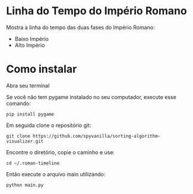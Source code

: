 # Linha do Tempo do Império Romano

Mostra a linha do tempo das duas fases do Império Romano:

- Baixo Império
- Alto Império

# Como instalar

Abra seu terminal

Se você não tem pygame instalado no seu computador, execute esse comando:
```
pip install pygame
```
Em seguida clone o repositório git:
```
git clone https://github.com/spyvanilla/sorting-algorithm-visualizer.git
```
Encontre o diretório, copie o caminho e use:
```
cd ~/.roman-timeline
```
Então execute o arquivo main utilizando:
```
python main.py
```
